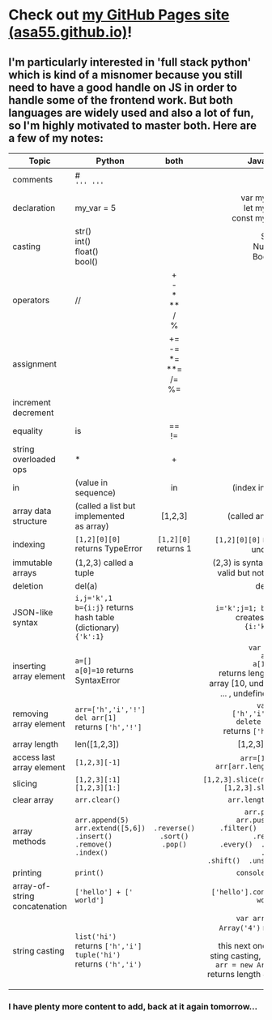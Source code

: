 # Check out [my GitHub Pages site (asa55.github.io)](https://asa55.github.io)!

## I'm particularly interested in 'full stack python' which is kind of a misnomer because you still need to have a good handle on JS in order to handle some of the frontend work. But both languages are widely used and also a lot of fun, so I'm highly motivated to master both. Here are a few of my notes:



|Topic| Python | both | JavaScript |
|-|-|:-:|-:|
| comments | #<br>`''' '''` | | //<br>/\* \*/ |
| declaration |my_var = 5| | var myVar=5<br>let myVar=5 <br>const myVar=5 |
| casting | str()<br>int()<br>float()<br>bool()| |String()<br>Number()<br>Boolean() |
| operators|// |+<br>-<br>\*<br>\*\*<br>/<br>% | |
| assignment| |+=<br>-=<br>\*=<br>\*\*=<br>/=<br>%= | |
|increment<br>decrement | | |++<br>\-\- |
|equality |is |==<br>!= |===<br>!== |
|string overloaded ops |\* |+ | |
| in |(value in sequence) | in |(index in array) |
| array data structure| (called a list but<br>implemented<br>as array) | [1,2,3] | (called an array) |
| indexing | `[1,2][0][0]` returns TypeError | `[1,2][0]` returns 1 |`[1,2][0][0]` returns undefined |
| immutable arrays | (1,2,3) called a tuple | |  (2,3) is syntactically valid but not useful |
| deletion | del(a) | | delete(a) |
| JSON-like syntax | `i,j='k',1`<br>`b={i:j}` returns hash table (dictionary) `{'k':1}`| | `i='k';j=1; b={i:j}` creates object `{i:'k',j:1}` |
| inserting array element | `a=[]`<br>`a[0]=10` returns SyntaxError| | `var a = []`<br>`a[0]=10`<br>`a[100]=20`<br>returns length 101 array [10, undefined, ... , undefined, 20] |
| removing array element | `arr=['h','i','!']`<br>`del arr[1]`<br> returns `['h','!']` | | `var arr=['h','i','!'];`<br>`delete arr[1]`<br>returns `['h','!']` |
| array length | len([1,2,3]) | | [1,2,3].length |
| access last array element | `[1,2,3][-1]` | | `arr=[1,2,3];`<br>`arr[arr.length-1];` |
| slicing | `[1,2,3][:1]`<br>`[1,2,3][1:]` | | `[1,2,3].slice(null,2)`<br>`[1,2,3].slice(1)` |
| clear array | `arr.clear()` | | `arr.length = 0;` |
| array methods | `arr.append(5)`<br>`arr.extend([5,6])`<br>`.insert()`<br>`.remove()`<br>`.index()` | `.reverse()`<br>`.sort()`<br>`.pop()` | `arr.push(5)`<br>`arr.push(5,6)`<br>`.filter()  .map()  .reduce()`<br>`.every()  .some()`<br>`.keys()`<br>`.shift()  .unshift()` |
| printing | `print()` | | `console.log()` |
| array-of-string concatenation | `['hello'] + [' world']` | | `['hello'].concat([' world'])` |
| string casting | `list('hi')` returns `['h','i']`<br>`tuple('hi')` returns `('h','i')`| | `var arr = new Array('4')` returns `['4']`<br>this next one is not sting casting, but `var arr = new Array(4)` returns length 4 array `[,,,,]` |

### I have plenty more content to add, back at it again tomorrow...
